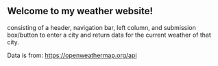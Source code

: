 ## Welcome to my weather website!

consisting of a header, navigation bar, left column, and submission box/button to enter a city and return data for the current weather of that city.

Data is from: https://openweathermap.org/api